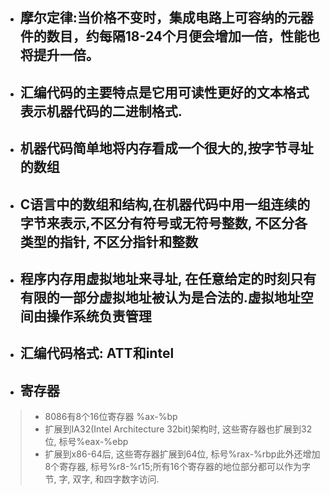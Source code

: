 - ## 摩尔定律:当价格不变时，集成电路上可容纳的元器件的数目，约每隔18-24个月便会增加一倍，性能也将提升一倍。

- ## 汇编代码的主要特点是它用可读性更好的文本格式表示机器代码的二进制格式.

- ## 机器代码简单地将内存看成一个很大的,按字节寻址的数组

- ## C语言中的数组和结构,在机器代码中用一组连续的字节来表示,不区分有符号或无符号整数, 不区分各类型的指针, 不区分指针和整数

- ## 程序内存用虚拟地址来寻址, 在任意给定的时刻只有有限的一部分虚拟地址被认为是合法的.虚拟地址空间由操作系统负责管理


- ## 汇编代码格式: ATT和intel

- ## 寄存器
> - 8086有8个16位寄存器 %ax-%bp
> - 扩展到IA32(Intel Architecture 32bit)架构时, 这些寄存器也扩展到32位, 标号%eax-%ebp
> - 扩展到x86-64后, 这些寄存器扩展到64位, 标号%rax-%rbp此外还增加8个寄存器, 标号%r8-%r15;所有16个寄存器的地位部分都可以作为字节, 字, 双字, 和四字数字访问.



